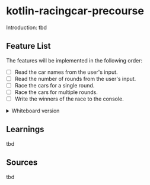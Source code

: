 # kotlin-racingcar-precourse

Introduction: tbd

## Feature List

The features will be implemented in the following order:
- [ ] Read the car names from the user's input.
- [ ] Read the number of rounds from the user's input.
- [ ] Race the cars for a single round.
- [ ] Race the cars for multiple rounds.
- [ ] Write the winners of the race to the console.

<details>
<summary>Whiteboard version</summary>

![Photo](assets/Image%202025-04-18%20at%2011.22.18.jpeg)
</details>

## Learnings

tbd

## Sources

tbd
